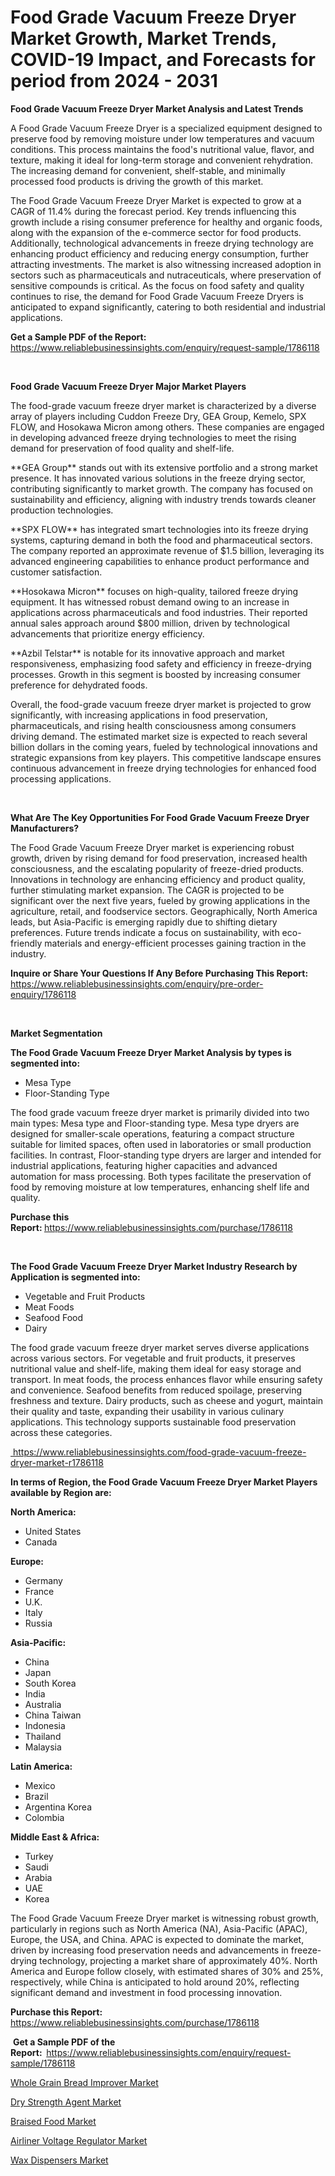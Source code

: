 <p><h1>Food Grade Vacuum Freeze Dryer Market Growth, Market Trends, COVID-19 Impact, and Forecasts for period from 2024 - 2031</h1></p><p><strong>Food Grade Vacuum Freeze Dryer Market Analysis and Latest Trends</strong></p>
<p><p>A Food Grade Vacuum Freeze Dryer is a specialized equipment designed to preserve food by removing moisture under low temperatures and vacuum conditions. This process maintains the food's nutritional value, flavor, and texture, making it ideal for long-term storage and convenient rehydration. The increasing demand for convenient, shelf-stable, and minimally processed food products is driving the growth of this market.</p><p>The Food Grade Vacuum Freeze Dryer Market is expected to grow at a CAGR of 11.4% during the forecast period. Key trends influencing this growth include a rising consumer preference for healthy and organic foods, along with the expansion of the e-commerce sector for food products. Additionally, technological advancements in freeze drying technology are enhancing product efficiency and reducing energy consumption, further attracting investments. The market is also witnessing increased adoption in sectors such as pharmaceuticals and nutraceuticals, where preservation of sensitive compounds is critical. As the focus on food safety and quality continues to rise, the demand for Food Grade Vacuum Freeze Dryers is anticipated to expand significantly, catering to both residential and industrial applications.</p></p>
<p><strong>Get a Sample PDF of the Report:&nbsp;</strong> <a href="https://www.reliablebusinessinsights.com/enquiry/request-sample/1786118?utm_campaign=48&utm_medium=2&utm_source=Github&utm_content=ia&utm_term=09102024&utm_id=food-grade-vacuum-freeze-dryer">https://www.reliablebusinessinsights.com/enquiry/request-sample/1786118</a></p>
<p>&nbsp;</p>
<p><strong>Food Grade Vacuum Freeze Dryer Major Market Players</strong></p>
<p><p>The food-grade vacuum freeze dryer market is characterized by a diverse array of players including Cuddon Freeze Dry, GEA Group, Kemelo, SPX FLOW, and Hosokawa Micron among others. These companies are engaged in developing advanced freeze drying technologies to meet the rising demand for preservation of food quality and shelf-life.</p><p>**GEA Group** stands out with its extensive portfolio and a strong market presence. It has innovated various solutions in the freeze drying sector, contributing significantly to market growth. The company has focused on sustainability and efficiency, aligning with industry trends towards cleaner production technologies.  </p><p>**SPX FLOW** has integrated smart technologies into its freeze drying systems, capturing demand in both the food and pharmaceutical sectors. The company reported an approximate revenue of $1.5 billion, leveraging its advanced engineering capabilities to enhance product performance and customer satisfaction.</p><p>**Hosokawa Micron** focuses on high-quality, tailored freeze drying equipment. It has witnessed robust demand owing to an increase in applications across pharmaceuticals and food industries. Their reported annual sales approach around $800 million, driven by technological advancements that prioritize energy efficiency. </p><p>**Azbil Telstar** is notable for its innovative approach and market responsiveness, emphasizing food safety and efficiency in freeze-drying processes. Growth in this segment is boosted by increasing consumer preference for dehydrated foods.</p><p>Overall, the food-grade vacuum freeze dryer market is projected to grow significantly, with increasing applications in food preservation, pharmaceuticals, and rising health consciousness among consumers driving demand. The estimated market size is expected to reach several billion dollars in the coming years, fueled by technological innovations and strategic expansions from key players. This competitive landscape ensures continuous advancement in freeze drying technologies for enhanced food processing applications.</p></p>
<p>&nbsp;</p>
<p><strong>What Are The Key Opportunities For Food Grade Vacuum Freeze Dryer Manufacturers?</strong></p>
<p><p>The Food Grade Vacuum Freeze Dryer market is experiencing robust growth, driven by rising demand for food preservation, increased health consciousness, and the escalating popularity of freeze-dried products. Innovations in technology are enhancing efficiency and product quality, further stimulating market expansion. The CAGR is projected to be significant over the next five years, fueled by growing applications in the agriculture, retail, and foodservice sectors. Geographically, North America leads, but Asia-Pacific is emerging rapidly due to shifting dietary preferences. Future trends indicate a focus on sustainability, with eco-friendly materials and energy-efficient processes gaining traction in the industry.</p></p>
<p><strong>Inquire or Share Your Questions If Any Before Purchasing This Report:</strong> <a href="https://www.reliablebusinessinsights.com/enquiry/pre-order-enquiry/1786118?utm_campaign=48&utm_medium=2&utm_source=Github&utm_content=ia&utm_term=09102024&utm_id=food-grade-vacuum-freeze-dryer">https://www.reliablebusinessinsights.com/enquiry/pre-order-enquiry/1786118</a></p>
<p>&nbsp;</p>
<p><strong>Market Segmentation</strong></p>
<p><strong>The Food Grade Vacuum Freeze Dryer Market Analysis by types is segmented into:</strong></p>
<p><ul><li>Mesa Type</li><li>Floor-Standing Type</li></ul></p>
<p><p>The food grade vacuum freeze dryer market is primarily divided into two main types: Mesa type and Floor-standing type. Mesa type dryers are designed for smaller-scale operations, featuring a compact structure suitable for limited spaces, often used in laboratories or small production facilities. In contrast, Floor-standing type dryers are larger and intended for industrial applications, featuring higher capacities and advanced automation for mass processing. Both types facilitate the preservation of food by removing moisture at low temperatures, enhancing shelf life and quality.</p></p>
<p><strong>Purchase this Report:&nbsp;</strong><a href="https://www.reliablebusinessinsights.com/purchase/1786118?utm_campaign=48&utm_medium=2&utm_source=Github&utm_content=ia&utm_term=09102024&utm_id=food-grade-vacuum-freeze-dryer">https://www.reliablebusinessinsights.com/purchase/1786118</a></p>
<p>&nbsp;</p>
<p><strong>The Food Grade Vacuum Freeze Dryer Market Industry Research by Application is segmented into:</strong></p>
<p><ul><li>Vegetable and Fruit Products</li><li>Meat Foods</li><li>Seafood Food</li><li>Dairy</li></ul></p>
<p><p>The food grade vacuum freeze dryer market serves diverse applications across various sectors. For vegetable and fruit products, it preserves nutritional value and shelf-life, making them ideal for easy storage and transport. In meat foods, the process enhances flavor while ensuring safety and convenience. Seafood benefits from reduced spoilage, preserving freshness and texture. Dairy products, such as cheese and yogurt, maintain their quality and taste, expanding their usability in various culinary applications. This technology supports sustainable food preservation across these categories.</p></p>
<p><a href="https://www.reliablebusinessinsights.com/food-grade-vacuum-freeze-dryer-market-r1786118?utm_campaign=48&utm_medium=2&utm_source=Github&utm_content=ia&utm_term=09102024&utm_id=food-grade-vacuum-freeze-dryer">&nbsp;https://www.reliablebusinessinsights.com/food-grade-vacuum-freeze-dryer-market-r1786118</a></p>
<p><strong>In terms of Region, the Food Grade Vacuum Freeze Dryer Market Players available by Region are:</strong></p>
<p>
    <p> <strong> North America: </strong>
        <ul>
            <li>United States</li>
            <li>Canada</li>
        </ul>
        </p> 
    <p> <strong> Europe: </strong>
        <ul>
            <li>Germany</li>
            <li>France</li>
            <li>U.K.</li>
            <li>Italy</li>
            <li>Russia</li>
        </ul>
        </p> 
    <p> <strong> Asia-Pacific: </strong>
        <ul>
            <li>China</li>
            <li>Japan</li>
            <li>South Korea</li>
            <li>India</li>
            <li>Australia</li>
            <li>China Taiwan</li>
            <li>Indonesia</li>
            <li>Thailand</li>
            <li>Malaysia</li>
        </ul>
        </p> 
    <p> <strong> Latin America: </strong>
        <ul>
            <li>Mexico</li>
            <li>Brazil</li>
            <li>Argentina Korea</li>
            <li>Colombia</li>
        </ul>
        </p> 
    <p> <strong> Middle East & Africa: </strong>
        <ul>
            <li>Turkey</li>
            <li>Saudi</li>
            <li>Arabia</li>
            <li>UAE</li>
            <li>Korea</li>
        </ul>
    </p>
    </p>
<p><p>The Food Grade Vacuum Freeze Dryer market is witnessing robust growth, particularly in regions such as North America (NA), Asia-Pacific (APAC), Europe, the USA, and China. APAC is expected to dominate the market, driven by increasing food preservation needs and advancements in freeze-drying technology, projecting a market share of approximately 40%. North America and Europe follow closely, with estimated shares of 30% and 25%, respectively, while China is anticipated to hold around 20%, reflecting significant demand and investment in food processing innovation.</p></p>
<p><strong>Purchase this Report: </strong><a href="https://www.reliablebusinessinsights.com/purchase/1786118?utm_campaign=48&utm_medium=2&utm_source=Github&utm_content=ia&utm_term=09102024&utm_id=food-grade-vacuum-freeze-dryer">https://www.reliablebusinessinsights.com/purchase/1786118</a></p>
<p>&nbsp;<strong>Get a Sample PDF of the Report:&nbsp;&nbsp;</strong><a href="https://www.reliablebusinessinsights.com/enquiry/request-sample/1786118?utm_campaign=48&utm_medium=2&utm_source=Github&utm_content=ia&utm_term=09102024&utm_id=food-grade-vacuum-freeze-dryer">https://www.reliablebusinessinsights.com/enquiry/request-sample/1786118</a></p>
<p><strong></strong></p>
<p><p><a href="https://issuu.com/reportprime-2/docs/whole-grain-bread-improver-market-s_367225e5bf4b18?utm_campaign=48&utm_medium=2&utm_source=Github&utm_content=ia&utm_term=09102024&utm_id=food-grade-vacuum-freeze-dryer">Whole Grain Bread Improver Market</a></p><p><a href="https://www.linkedin.com/pulse/global-dry-strength-agent-market-projected-grow-cagr-147-yd7pf?trackingId=9Ms%2FlKgtQaSdhx%2Fv49HjcA%3D%3D&utm_campaign=48&utm_medium=2&utm_source=Github&utm_content=ia&utm_term=09102024&utm_id=food-grade-vacuum-freeze-dryer">Dry Strength Agent Market</a></p><p><a href="https://issuu.com/reportprime-2/docs/braised-food-market-size-2030.pptx_65a1a7f39c160d?utm_campaign=48&utm_medium=2&utm_source=Github&utm_content=ia&utm_term=09102024&utm_id=food-grade-vacuum-freeze-dryer">Braised Food Market</a></p><p><a href="https://github.com/Armeladukagjini693/Market-Research-Report-List-1/blob/main/airliner-voltage-regulator-market.md?utm_campaign=48&utm_medium=2&utm_source=Github&utm_content=ia&utm_term=09102024&utm_id=food-grade-vacuum-freeze-dryer">Airliner Voltage Regulator Market</a></p><p><a href="https://www.linkedin.com/pulse/wax-dispensers-market-global-regional-analysis-focus-region-jxevc?trackingId=mRbmW3grTJOvauASJgnYHQ%3D%3D&utm_campaign=48&utm_medium=2&utm_source=Github&utm_content=ia&utm_term=09102024&utm_id=food-grade-vacuum-freeze-dryer">Wax Dispensers Market</a></p></p>